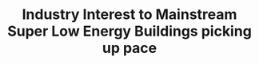 ---
layout: post
title: "Industry Interest to Mainstream Super Low Energy Buildings picking up pace"
file_url: https://www1.bca.gov.sg/about-us/news-and-publications/media-releases/2021/09/17/industry-interest-to-mainstream-super-low-energy-buildings-picking-up-pace
---